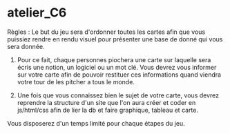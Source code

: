 # atelier_C6

Règles : Le but du jeu sera d'ordonner toutes les cartes afin que vous puissiez rendre en rendu visuel pour présenter une base de donné qui vous sera donnée.

 1. Pour ce fait, chaque personnes piochera une carte sur laquelle sera écris une notion, un logiciel ou un mot clé. Vous devrez vous informer sur votre carte afin de pouvoir restituer ces informations quand viendra votre tour de les pitcher a tous le monde.

2. Une fois que vous connaissez bien le sujet de votre carte, vous devrez reprendre la structure d'un site que l'on aura créer et coder en js/html/css afin de lier la db et faire graphique, tableau et carte.

Vous disposerez d'un temps limité pour chaque étapes du jeu.

